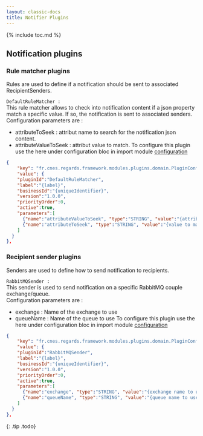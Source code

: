 ```yaml
---
layout: classic-docs
title: Notifier Plugins
---
```


{% include toc.md %}

## Notification plugins

### Rule matcher plugins

Rules are used to define if a notification should be sent to associated RecipientSenders.

`DefaultRuleMatcher :`  
 This rule matcher allows to check into notification content if a json property match a specific value. If so,  the notification is sent to associated senders.  
 Configuration parameters are :
 - attributeToSeek : attribut name to search for the notification json content. 
 - attributeValueToSeek : attribut value to match.
 To configure this plugin use the here  under configuration bloc in import module [configuration](/development/regards/notifier/api/notifier-configuration-api/)
 ```json
 {
     "key": "fr.cnes.regards.framework.modules.plugins.domain.PluginConfiguration",
     "value": {
     "pluginId":"DefaultRuleMatcher",
     "label":"{label}",
     "businessId":"{uniqueIdentifier}",
     "version":"1.0.0",
     "priorityOrder":0,
     "active":true,
     "parameters":[
       {"name":"attributeValueToSeek", "type":"STRING", "value":"{attribute to searh for}"},
       {"name":"attributeToSeek", "type":"STRING", "value":"{value to match}"}
     ]
   }
},
```

### Recipient sender plugins

Senders are used to define how to send notification to recipients.

`RabbitMQSender :`  
This  sender is used to send notification on a specific RabbitMQ couple exchange/queue.  
Configuration parameters are :
 - exchange : Name  of the  exchange to use
 - queueName : Name of the queue to use
 To configure this plugin use the here  under configuration bloc in import module [configuration](/development/regards/notifier/api/notifier-configuration-api/)
 ```json
 {
     "key": "fr.cnes.regards.framework.modules.plugins.domain.PluginConfiguration",
     "value": {
     "pluginId":"RabbitMQSender",
     "label":"{label}",
     "businessId":"{uniqueIdentifier}",
     "version":"1.0.0",
     "priorityOrder":0,
     "active":true,
     "parameters":[
       {"name":"exchange", "type":"STRING", "value":"{exchange name to use}"},
       {"name":"queueName", "type":"STRING", "value":"{queue name to use}"}
     ]
   }
},
```

{: .tip .todo}

